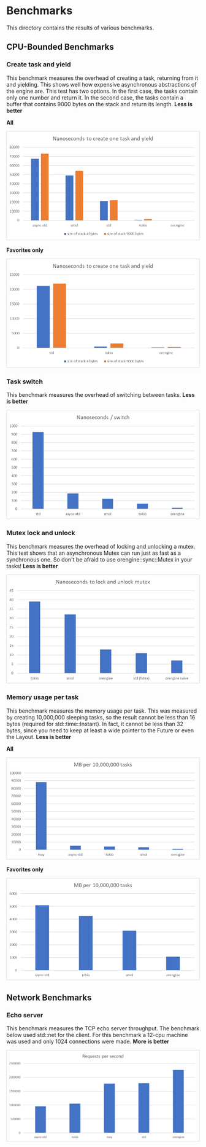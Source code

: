 # Benchmarks

This directory contains the results of various benchmarks.

## CPU-Bounded Benchmarks

### Create task and yield

This benchmark measures the overhead of creating a task, returning from it and yielding. This shows well how expensive
asynchronous abstractions of the engine are. This test has two options. In the first case, the tasks contain only one
number and return it. In the second case, the tasks contain a buffer that contains 9000 bytes on the stack and return
its length.
__Less is better__

__All__

![cpu_bounded/images/create_task_and_yield.png](cpu_bounded/images/create_task_and_yield.png)

__Favorites only__

![cpu_bounded/images/create_task_and_yield_favorites.png](cpu_bounded/images/create_task_and_yield_favorites.png)

### Task switch

This benchmark measures the overhead of switching between tasks.
__Less is better__

![cpu_bounded/images/task_switch.png](cpu_bounded/images/task_switch.png)

### Mutex lock and unlock

This benchmark measures the overhead of locking and unlocking a mutex. This test shows that an asynchronous Mutex can
run just as fast as a synchronous one. So don't be afraid to use orengine::sync::Mutex in your tasks!
__Less is better__

![cpu_bounded/images/mutex_lock_unlock.png](cpu_bounded/images/mutex_lock_unlock.png)

### Memory usage per task

This benchmark measures the memory usage per task. This was measured by creating 10,000,000 sleeping tasks, so the
result cannot be less than 16 bytes (required for std::time::Instant). In fact, it cannot be less than 32 bytes, since
you need to keep at least a wide pointer to the Future or even the Layout.
__Less is better__

__All__

![cpu_bounded/images/memory_usage_per_10m_tasks_all.png](cpu_bounded/images/memory_usage_per_10m_tasks_all.png)

__Favorites only__

![cpu_bounded/images/memory_usage_per_10m_tasks_favorites_only.png](cpu_bounded/images/memory_usage_per_10m_tasks_favorites_only.png)

## Network Benchmarks

### Echo server

This benchmark measures the TCP echo server throughput. The benchmark below used std::net for the client. For this
benchmark a 12-cpu machine was used and only 1024 connections were made.
__More is better__

![net/tcp/images/echo_server.png](net/tcp/images/echo_server.png)